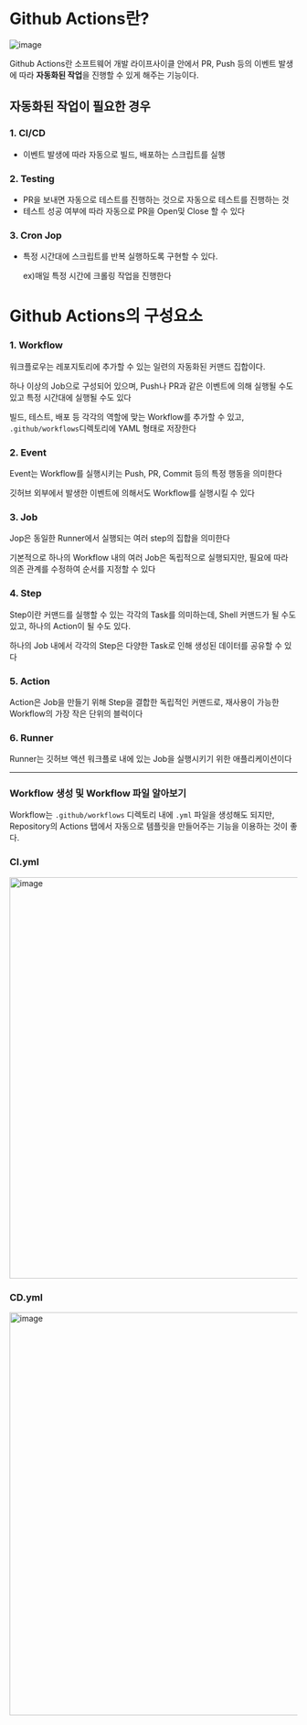 # Github Actions란?
![image](https://user-images.githubusercontent.com/102791105/199986467-a6380f66-ebec-4f23-b8fa-7f13cc6088c6.png)

Github Actions란 소프트웨어 개발 라이프사이클 안에서 PR, Push 등의 이벤트 발생에 따라 **자동화된 작업**을 진행할 수 있게 해주는 기능이다.

## 자동화된 작업이 필요한 경우

### 1. CI/CD

- 이벤트 발생에 따라 자동으로 빌드, 배포하는 스크립트를 실행

### 2. Testing

- PR을 보내면 자동으로 테스트를 진행하는 것으로 자동으로 테스트를 진행하는 것
- 테스트 성공 여부에 따라 자동으로 PR을 Open및 Close 할 수 있다

### 3. Cron Jop

- 특정 시간대에 스크립트를 반복 실행하도록 구현할 수 있다.
    
    ex)매일 특정 시간에 크롤링 작업을 진행한다
    

# Github Actions의 구성요소

### 1. Workflow

워크플로우는 레포지토리에 추가할 수 있는 일련의 자동화된 커맨드 집합이다.

하나 이상의 Job으로 구성되어 있으며, Push나 PR과 같은 이벤트에 의해 실행될 수도 있고 특정 시간대에 실행될 수도 있다

빌드, 테스트, 배포 등 각각의 역할에 맞는 Workflow를 추가할 수 있고, `.github/workflows`디렉토리에 YAML 형태로 저장한다

### 2. Event

Event는 Workflow를 실행시키는 Push, PR, Commit 등의 특정 행동을 의미한다

깃허브 외부에서 발생한 이벤트에 의해서도 Workflow를 실행시킬 수 있다

### 3. Job

Jop은 동일한 Runner에서 실행되는 여러 step의 집합을 의미한다

기본적으로 하나의 Workflow 내의 여러 Job은 독립적으로 실행되지만, 필요에 따라 의존 관계를 수정하여 순서를 지정할 수 있다

### 4. Step

Step이란 커맨드를 실행할 수 있는 각각의 Task를 의미하는데, Shell 커맨드가 될 수도 있고, 하나의 Action이 될 수도 있다. 

하나의 Job 내에서 각각의 Step은 다양한 Task로 인해 생성된 데이터를 공유할 수 있다

### 5. Action

Action은 Job을 만들기 위해 Step을 결합한 독립적인 커맨드로, 재사용이 가능한 Workflow의 가장 작은 단위의 블럭이다

### 6. Runner

Runner는 깃허브 액션 워크플로 내에 있는 Job을 실행시키기 위한 애플리케이션이다

---

### **Workflow 생성 및 Workflow 파일 알아보기**

Workflow는 `.github/workflows` 디렉토리 내에 `.yml` 파일을 생성해도 되지만, Repository의 Actions 탭에서 자동으로 템플릿을 만들어주는 기능을 이용하는 것이 좋다.

### CI.yml
<img width="702" alt="image" src="https://user-images.githubusercontent.com/102791105/202896032-229752e1-a71c-4f55-9be7-c855db265c56.png">

### CD.yml
<img width="705" alt="image" src="https://user-images.githubusercontent.com/102791105/202896082-8a32ae69-72d3-4d25-9f01-4054babdd564.png">
